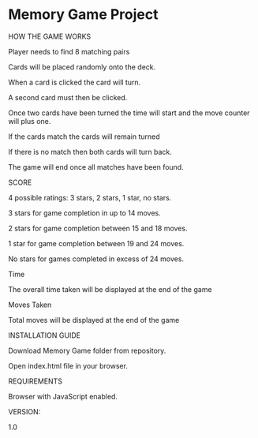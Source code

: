 # Memory Game Project

HOW THE GAME WORKS

Player needs to find 8 matching pairs

Cards will be placed randomly onto the deck.

When a card is clicked the card will turn.

A second card must then be clicked.

Once two cards have been turned the time will start and the move counter will plus one.

If the cards match the cards will remain turned

If there is no match then both cards will turn back.

The game will end once all matches have been found.


SCORE

4 possible ratings: 3 stars, 2 stars, 1 star, no stars.

3 stars for game completion in up to 14 moves.

2 stars for game completion between 15 and 18 moves.

1 star for game completion between 19 and 24 moves.

No stars for games completed in excess of 24 moves.


Time

The overall time taken will be displayed at the end of the game


Moves Taken

Total moves will be displayed at the end of the game


INSTALLATION GUIDE

Download Memory Game folder from repository.

Open index.html file in your browser.


REQUIREMENTS

Browser with JavaScript enabled.


VERSION:

1.0


